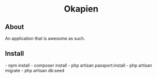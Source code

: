 <h1 align="center">Okapien</h1>

<h2>About</h2>
An application that is awesome as such.

<h2>Install</h2>
- npm install
- composer install
- php artisan passport:install
- php artisan migrate
- php artisan db:seed

